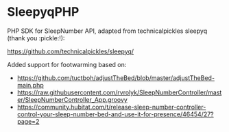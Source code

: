 # SleepyqPHP
PHP SDK for SleepNumber API, adapted from technicalpickles sleepyq (thank you :pickle:!):
 
 https://github.com/technicalpickles/sleepyq/

 Added support for footwarming based on:
 * https://github.com/tuctboh/adjustTheBed/blob/master/adjustTheBed-main.php
 * https://raw.githubusercontent.com/rvrolyk/SleepNumberController/master/SleepNumberController_App.groovy
 * https://community.hubitat.com/t/release-sleep-number-controller-control-your-sleep-number-bed-and-use-it-for-presence/46454/27?page=2
